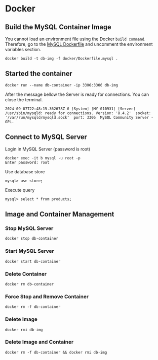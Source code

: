 # Docker

## Build the MySQL Container Image

You cannot load an environment file using the Docker `build command`. Therefore, go to the [MySQL Dockerfile](Dockerfile.mysql) and uncomment the environment variables section.

```
docker build -t db-img -f docker/Dockerfile.mysql .
```
## Started the container
```
docker run --name db-container -ip 3306:3306 db-img
```
After the message bellow the Server is ready for connections. You can close the terminal.
```
2024-09-07T22:48:15.362678Z 0 [System] [MY-010931] [Server] /usr/sbin/mysqld: ready for connections. Version: '8.4.2'  socket: '/var/run/mysqld/mysqld.sock'  port: 3306  MySQL Community Server - GPL.
```

## Connect to MySQL Server
Login in MySQL Server (password is root)
```
docker exec -it b mysql -u root -p   
Enter password: root
```
Use database store
```
mysql> use store;
```
Execute query
```
mysql> select * from products;
```

## Image and Container Management

### Stop MySQL Server
```
docker stop db-container
```
### Start MySQL Server
```
docker start db-container
```

### Delete Container
```
docker rm db-container
```
### Force Stop and Remove Container
```
docker rm -f db-container
```
### Delete Image
```
docker rmi db-img
```
### Delete Image and Container
```
docker rm -f db-container && docker rmi db-img
```